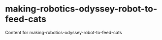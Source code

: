 # making-robotics-odyssey-robot-to-feed-cats

Content for making-robotics-odyssey-robot-to-feed-cats